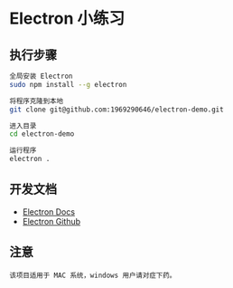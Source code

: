 # Electron 小练习

## 执行步骤
``` bash
全局安装 Electron 
sudo npm install --g electron

将程序克隆到本地 
git clone git@github.com:1969290646/electron-demo.git

进入目录
cd electron-demo

运行程序
electron .
```

## 开发文档
- [Electron Docs](https://electron.atom.io)
- [Electron Github](https://github.com/electron/electron)

## 注意
`该项目适用于 MAC 系统，windows 用户请对症下药。`